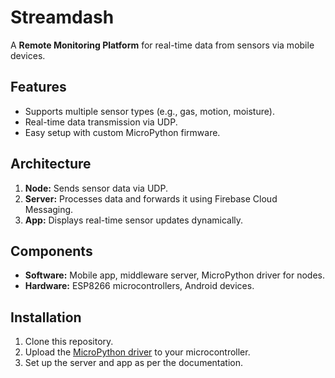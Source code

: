 # Streamdash

A **Remote Monitoring Platform** for real-time data from sensors via mobile devices.

## Features
- Supports multiple sensor types (e.g., gas, motion, moisture).
- Real-time data transmission via UDP.
- Easy setup with custom MicroPython firmware.

## Architecture
1. **Node:** Sends sensor data via UDP.
2. **Server:** Processes data and forwards it using Firebase Cloud Messaging.
3. **App:** Displays real-time sensor updates dynamically.

## Components
- **Software:** Mobile app, middleware server, MicroPython driver for nodes.
- **Hardware:** ESP8266 microcontrollers, Android devices.

## Installation
1. Clone this repository.
2. Upload the [MicroPython driver](https://github.com/zeffo/streamdash_node) to your microcontroller.
3. Set up the server and app as per the documentation.
